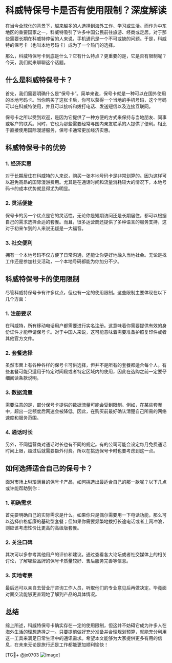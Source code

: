 # 科威特保号卡是否有使用限制？深度解读

在当今全球化的背景下，越来越多的人选择到海外工作、学习或生活。而作为中东地区的重要国家之一，科威特吸引了许多中国公民前往旅游、经商或定居。对于那些需要长期在科威特停留的人来说，手机通讯是一个不可或缺的问题。于是，科威特的保号卡（也叫本地号码卡）成为了一个热门的选择。

那么，科威特保号卡到底是什么？它有什么特点？更重要的是，它是否有限制呢？今天，我们就来聊聊这个话题。

## 什么是科威特保号卡？

首先，我们需要明确什么是“保号卡”。简单来说，保号卡就是一种可以在国外使用的本地号码卡。当你购买了这张卡后，你可以获得一个当地的手机号码，这个号码可以在科威特使用，并且可以接听和拨打电话、发送短信以及连接互联网。

保号卡之所以受到欢迎，是因为它提供了一种方便的方式来保持与当地朋友、同事或客户的联系。同时，它也为那些需要经常与国内亲友联系的人提供了便利。相比于直接使用国际漫游服务，保号卡通常更加经济实惠。

## 科威特保号卡的优势

### 1. 经济实惠

对于长期居住在科威特的人来说，购买一张本地号码卡是非常划算的。因为这样可以避免高昂的国际漫游费用。尤其是在通话时间和流量消耗较大的情况下，本地号码卡的成本优势就显得尤为明显。

### 2. 灵活便捷

保号卡的另一个优点是它的灵活性。无论你是短期访问还是长期居住，都可以根据自己的需求选择合适的套餐。而且，很多运营商还提供了多种语言的服务支持，这对于初来乍到的人来说无疑是一大福音。

### 3. 社交便利

拥有一个本地号码不仅方便了日常沟通，还能让你更好地融入当地社会。无论是找工作还是参加社交活动，一个本地号码都能为你加分不少。

## 科威特保号卡的使用限制

尽管科威特保号卡有许多优点，但也有一定的使用限制。这些限制主要体现在以下几个方面：

### 1. 注册要求

在科威特，所有移动电话用户都需要进行实名注册。这意味着你需要提供有效的身份证件才能申请保号卡。对于中国人来说，这可能意味着需要准备护照复印件或者其他官方文件。

### 2. 套餐选择

虽然市面上有各种各样的保号卡可供选择，但并不是所有的套餐都适合每个人。有些套餐可能只适用于特定时间段或者特定区域内的使用，因此在选购之前一定要仔细阅读条款说明。

### 3. 数据流量

需要注意的是，部分保号卡提供的数据流量可能会受到限制。例如，在某些套餐中，超出一定额度后网速会被降低。因此，在购买前最好确认清楚自己所需的网络速度和服务范围。

### 4. 通话时长

另外，不同运营商对通话时长也有不同的规定。有的公司可能会设定每月免费通话时间上限，超过后就需要额外付费。所以在挑选保号卡时也要考虑到这一点。

## 如何选择适合自己的保号卡？

面对市场上琳琅满目的保号卡产品，如何挑选出最适合自己的那一款呢？以下几点或许能帮助到你：

### 1. 明确需求

首先要明确自己的实际需求是什么。如果你只是偶尔需要用一下电话功能，那么可以选择价格低廉的基础型套餐；但如果你需要频繁地拨打长途电话或者上网冲浪，则应该考虑性价比更高的高级版套餐。

### 2. 关注口碑

其次可以多参考其他用户的评价和建议。通过查看各大论坛或者社交媒体上的相关讨论，了解哪些品牌的保号卡质量较好、售后服务完善等信息。

### 3. 实地考察

最后还可以亲自去营业厅咨询工作人员，听取他们的专业意见后再做决定。毕竟面对面交流能够更直观地了解到产品的具体情况。

## 总结

综上所述，科威特保号卡确实存在一定的使用限制，但这并不妨碍它成为许多人在海外生活的理想选择之一。只要提前做好充分准备并合理规划预算，就能充分利用这一工具来满足日常生活中的通讯需求。希望本文能够为大家提供更多有用的信息，在未来无论是旅行还是工作都能更加顺利愉快！

[TG💪+ @jx0703 ![Image](https://github.com/user-attachments/assets/dbca1d08-cadb-493c-b0ec-ad6f7a83f270)]